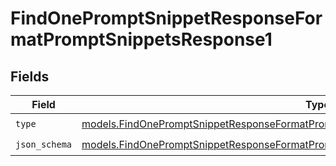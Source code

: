 # FindOnePromptSnippetResponseFormatPromptSnippetsResponse1


## Fields

| Field                                                                                                                                                                                | Type                                                                                                                                                                                 | Required                                                                                                                                                                             | Description                                                                                                                                                                          |
| ------------------------------------------------------------------------------------------------------------------------------------------------------------------------------------ | ------------------------------------------------------------------------------------------------------------------------------------------------------------------------------------ | ------------------------------------------------------------------------------------------------------------------------------------------------------------------------------------ | ------------------------------------------------------------------------------------------------------------------------------------------------------------------------------------ |
| `type`                                                                                                                                                                               | [models.FindOnePromptSnippetResponseFormatPromptSnippetsResponse200ApplicationJSONType](../models/findonepromptsnippetresponseformatpromptsnippetsresponse200applicationjsontype.md) | :heavy_check_mark:                                                                                                                                                                   | N/A                                                                                                                                                                                  |
| `json_schema`                                                                                                                                                                        | [models.FindOnePromptSnippetResponseFormatPromptSnippetsResponseJSONSchema](../models/findonepromptsnippetresponseformatpromptsnippetsresponsejsonschema.md)                         | :heavy_check_mark:                                                                                                                                                                   | N/A                                                                                                                                                                                  |